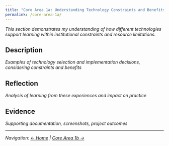 ```yaml
---
title: "Core Area 1a: Understanding Technology Constraints and Benefits"
permalink: /core-area-1a/
---
```


*This section demonstrates my understanding of how different technologies support learning within institutional constraints and resource limitations.*

## Description

*Examples of technology selection and implementation decisions, considering constraints and benefits*

## Reflection

*Analysis of learning from these experiences and impact on practice*

## Evidence

*Supporting documentation, screenshots, project outcomes*

---

*Navigation: [← Home](/) | [Core Area 1b →](/core-area-1b/)*